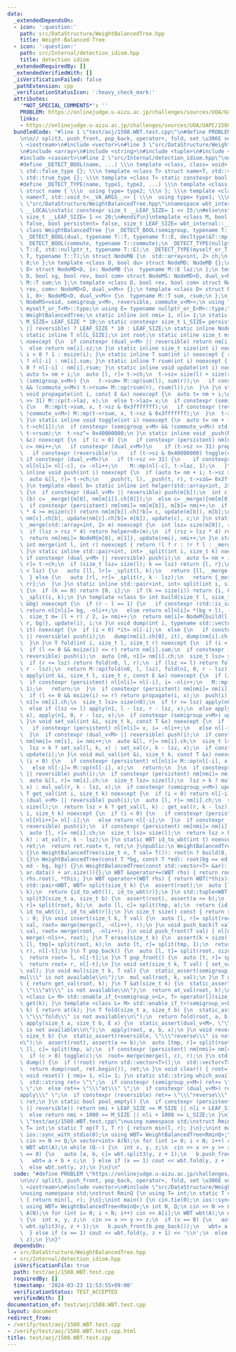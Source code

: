 ```yaml
---
data:
  _extendedDependsOn:
  - icon: ':question:'
    path: src/DataStructure/WeightBalancedTree.hpp
    title: Weight-Balanced-Tree
  - icon: ':question:'
    path: src/Internal/detection_idiom.hpp
    title: detection idiom
  _extendedRequiredBy: []
  _extendedVerifiedWith: []
  _isVerificationFailed: false
  _pathExtension: cpp
  _verificationStatusIcon: ':heavy_check_mark:'
  attributes:
    '*NOT_SPECIAL_COMMENTS*': ''
    PROBLEM: https://onlinejudge.u-aizu.ac.jp/challenges/sources/UOA/UAPC/1508
    links:
    - https://onlinejudge.u-aizu.ac.jp/challenges/sources/UOA/UAPC/1508
  bundledCode: "#line 1 \"test/aoj/1508.WBT.test.cpp\"\n#define PROBLEM \"https://onlinejudge.u-aizu.ac.jp/challenges/sources/UOA/UAPC/1508\"\
    \n\n// split3, push_front, pop_back, operator+, fold, set \u306E verify\n\n#include\
    \ <iostream>\n#include <vector>\n#line 3 \"src/DataStructure/WeightBalancedTree.hpp\"\
    \n#include <array>\n#include <string>\n#include <tuple>\n#include <cstddef>\n\
    #include <cassert>\n#line 2 \"src/Internal/detection_idiom.hpp\"\n#include <type_traits>\n\
    #define _DETECT_BOOL(name, ...) \\\n template <class, class= void> struct name:\
    \ std::false_type {}; \\\n template <class T> struct name<T, std::void_t<__VA_ARGS__>>:\
    \ std::true_type {}; \\\n template <class T> static constexpr bool name##_v= name<T>::value\n\
    #define _DETECT_TYPE(name, type1, type2, ...) \\\n template <class T, class= void>\
    \ struct name { \\\n  using type= type2; \\\n }; \\\n template <class T> struct\
    \ name<T, std::void_t<__VA_ARGS__>> { \\\n  using type= type1; \\\n }\n#line 9\
    \ \"src/DataStructure/WeightBalancedTree.hpp\"\nnamespace wbt_internal {\n#ifdef\
    \ __LOCAL\nstatic constexpr size_t __LEAF_SIZE= 1 << 15;\n#else\nstatic constexpr\
    \ size_t __LEAF_SIZE= 1 << 20;\n#endif\n}\ntemplate <class M, bool reversible=\
    \ false, bool persistent= false, size_t LEAF_SIZE= wbt_internal::__LEAF_SIZE>\
    \ class WeightBalancedTree {\n _DETECT_BOOL(semigroup, typename T::T, decltype(&T::op));\n\
    \ _DETECT_BOOL(dual, typename T::T, typename T::E, decltype(&T::mp), decltype(&T::cp));\n\
    \ _DETECT_BOOL(commute, typename T::commute);\n _DETECT_TYPE(nullptr_or_E, typename\
    \ T::E, std::nullptr_t, typename T::E);\n _DETECT_TYPE(myself_or_T, typename T::T,\
    \ T, typename T::T);\n struct NodeMB {\n  std::array<int, 2> ch;\n  size_t sz=\
    \ 0;\n };\n template <class D, bool du> struct NodeMD: NodeMB {};\n template <class\
    \ D> struct NodeMD<D, 1>: NodeMB {\n  typename M::E laz;\n };\n template <class\
    \ D, bool sg, bool rev, bool com> struct NodeMS: NodeMD<D, dual_v<M>> {\n  typename\
    \ M::T sum;\n };\n template <class D, bool rev, bool com> struct NodeMS<D, 0,\
    \ rev, com>: NodeMD<D, dual_v<M>> {};\n template <class D> struct NodeMS<D, 1,\
    \ 1, 0>: NodeMD<D, dual_v<M>> {\n  typename M::T sum, rsum;\n };\n using NodeM=\
    \ NodeMS<void, semigroup_v<M>, reversible, commute_v<M>>;\n using T= typename\
    \ myself_or_T<M>::type;\n using E= typename nullptr_or_E<M>::type;\n using WBT=\
    \ WeightBalancedTree;\n static inline int nmi= 1, nli= 1;\n static constexpr size_t\
    \ M_SIZE= LEAF_SIZE * 10;\n static constexpr size_t L_SIZE= persistent && (dual_v<M>\
    \ || reversible) ? LEAF_SIZE * 10 : LEAF_SIZE;\n static inline NodeM nm[M_SIZE];\n\
    \ static inline T nl[L_SIZE];\n int root;\n static inline size_t msize(int i)\
    \ noexcept {\n  if constexpr (dual_v<M> || reversible) return nm[i].sz & 0x3fffffff;\n\
    \  else return nm[i].sz;\n }\n static inline size_t size(int i) noexcept { return\
    \ i < 0 ? 1 : msize(i); }\n static inline T sum(int i) noexcept { return i < 0\
    \ ? nl[-i] : nm[i].sum; }\n static inline T rsum(int i) noexcept { return i <\
    \ 0 ? nl[-i] : nm[i].rsum; }\n static inline void update(int i) noexcept {\n \
    \ auto t= nm + i;\n  auto [l, r]= t->ch;\n  t->sz= size(l) + size(r);\n  if constexpr\
    \ (semigroup_v<M>) {\n   t->sum= M::op(sum(l), sum(r));\n   if constexpr (reversible\
    \ && !commute_v<M>) t->rsum= M::op(rsum(r), rsum(l));\n  }\n }\n static inline\
    \ void propagate(int i, const E &x) noexcept {\n  auto t= nm + i;\n  if (t->sz\
    \ >> 31) M::cp(t->laz, x);\n  else t->laz= x;\n  if constexpr (semigroup_v<M>)\
    \ {\n   M::mp(t->sum, x, t->sz & 0x3fffffff);\n   if constexpr (reversible &&\
    \ !commute_v<M>) M::mp(t->rsum, x, t->sz & 0x3fffffff);\n  }\n  t->sz|= 0x80000000;\n\
    \ }\n static inline void toggle(int i) noexcept {\n  auto t= nm + i;\n  std::swap(t->ch[0],\
    \ t->ch[1]);\n  if constexpr (semigroup_v<M> && !commute_v<M>) std::swap(t->sum,\
    \ t->rsum);\n  t->sz^= 0x40000000;\n }\n static inline void _push(NodeM *t, int\
    \ &c) noexcept {\n  if (c > 0) {\n   if constexpr (persistent) nm[nmi]= nm[c],\
    \ c= nmi++;\n   if constexpr (dual_v<M>)\n    if (t->sz >> 31) propagate(c, t->laz);\n\
    \   if constexpr (reversible)\n    if (t->sz & 0x40000000) toggle(c);\n  } else\
    \ if constexpr (dual_v<M>)\n   if (t->sz >> 31) {\n    if constexpr (persistent)\
    \ nl[nli]= nl[-c], c= -nli++;\n    M::mp(nl[-c], t->laz, 1);\n   }\n }\n static\
    \ inline void push(int i) noexcept {\n  if (auto t= nm + i; t->sz >> 30) {\n \
    \  auto &[l, r]= t->ch;\n   _push(t, l), _push(t, r), t->sz&= 0x3fffffff;\n  }\n\
    \ }\n template <bool b> static inline int helper(std::array<int, 2> &m) noexcept\
    \ {\n  if constexpr (dual_v<M> || reversible) push(m[b]);\n  int c;\n  if constexpr\
    \ (b) c= _merge({m[0], nm[m[1]].ch[0]});\n  else c= _merge({nm[m[0]].ch[1], m[1]});\n\
    \  if constexpr (persistent) nm[nmi]= nm[m[b]], m[b]= nmi++;\n  if (size(nm[m[b]].ch[b])\
    \ * 4 >= msize(c)) return nm[m[b]].ch[!b]= c, update(m[b]), m[b];\n  return nm[m[b]].ch[!b]=\
    \ nm[c].ch[b], update(nm[c].ch[b]= m[b]), update(c), c;\n }\n static inline int\
    \ _merge(std::array<int, 2> m) noexcept {\n  int lsz= size(m[0]), rsz= size(m[1]);\n\
    \  if (lsz > rsz * 4) return helper<0>(m);\n  if (rsz > lsz * 4) return helper<1>(m);\n\
    \  return nm[nmi]= NodeM{m[0], m[1]}, update(nmi), nmi++;\n }\n static inline\
    \ int merge(int l, int r) noexcept { return !l ? r : !r ? l : _merge({l, r});\
    \ }\n static inline std::pair<int, int> _split(int i, size_t k) noexcept {\n \
    \ if constexpr (dual_v<M> || reversible) push(i);\n  auto t= nm + i;\n  auto [l,\
    \ r]= t->ch;\n  if (size_t lsz= size(l); k == lsz) return {l, r};\n  else if (k\
    \ < lsz) {\n   auto [ll, lr]= _split(l, k);\n   return {ll, _merge({lr, r})};\n\
    \  } else {\n   auto [rl, rr]= _split(r, k - lsz);\n   return {_merge({l, rl}),\
    \ rr};\n  }\n }\n static inline std::pair<int, int> split(int i, size_t k) noexcept\
    \ {\n  if (k == 0) return {0, i};\n  if (k >= size(i)) return {i, 0};\n  return\
    \ _split(i, k);\n }\n template <class S> int build(size_t l, size_t r, const S\
    \ &bg) noexcept {\n  if (r - l == 1) {\n   if constexpr (std::is_same_v<S, T>)\
    \ return nl[nli]= bg, -nli++;\n   else return nl[nli]= *(bg + l), -nli++;\n  }\n\
    \  size_t m= (l + r) / 2, i= nmi++;\n  return nm[i]= NodeM{build(l, m, bg), build(m,\
    \ r, bg)}, update(i), i;\n }\n void dump(int i, typename std::vector<T>::iterator\
    \ it) noexcept {\n  if (i < 0) *it= nl[-i];\n  else {\n   if constexpr (dual_v<M>\
    \ || reversible) push(i);\n   dump(nm[i].ch[0], it), dump(nm[i].ch[1], it + size(nm[i].ch[0]));\n\
    \  }\n }\n T fold(int i, size_t l, size_t r) noexcept {\n  if (i < 0) return nl[-i];\n\
    \  if (l <= 0 && msize(i) <= r) return nm[i].sum;\n  if constexpr (dual_v<M> ||\
    \ reversible) push(i);\n  auto [n0, n1]= nm[i].ch;\n  size_t lsz= size(n0);\n\
    \  if (r <= lsz) return fold(n0, l, r);\n  if (lsz <= l) return fold(n1, l - lsz,\
    \ r - lsz);\n  return M::op(fold(n0, l, lsz), fold(n1, 0, r - lsz));\n }\n void\
    \ apply(int &i, size_t l, size_t r, const E &x) noexcept {\n  if (i < 0) {\n \
    \  if constexpr (persistent) nl[nli]= nl[-i], i= -nli++;\n   M::mp(nl[-i], x,\
    \ 1);\n   return;\n  }\n  if constexpr (persistent) nm[nmi]= nm[i], i= nmi++;\n\
    \  if (l <= 0 && msize(i) <= r) return propagate(i, x);\n  push(i);\n  auto &[n0,\
    \ n1]= nm[i].ch;\n  size_t lsz= size(n0);\n  if (r <= lsz) apply(n0, l, r, x);\n\
    \  else if (lsz <= l) apply(n1, l - lsz, r - lsz, x);\n  else apply(n0, l, lsz,\
    \ x), apply(n1, 0, r - lsz, x);\n  if constexpr (semigroup_v<M>) update(i);\n\
    \ }\n void set_val(int &i, size_t k, const T &x) noexcept {\n  if (i < 0) {\n\
    \   if constexpr (persistent) nl[nli]= x, i= -nli++;\n   else nl[-i]= x;\n   return;\n\
    \  }\n  if constexpr (dual_v<M> || reversible) push(i);\n  if constexpr (persistent)\
    \ nm[nmi]= nm[i], i= nmi++;\n  auto &[l, r]= nm[i].ch;\n  size_t lsz= size(l);\n\
    \  lsz > k ? set_val(l, k, x) : set_val(r, k - lsz, x);\n  if constexpr (semigroup_v<M>)\
    \ update(i);\n }\n void mul_val(int &i, size_t k, const T &x) noexcept {\n  if\
    \ (i < 0) {\n   if constexpr (persistent) nl[nli]= M::op(nl[-i], x), i= -nli++;\n\
    \   else nl[-i]= M::op(nl[-i], x);\n   return;\n  }\n  if constexpr (dual_v<M>\
    \ || reversible) push(i);\n  if constexpr (persistent) nm[nmi]= nm[i], i= nmi++;\n\
    \  auto &[l, r]= nm[i].ch;\n  size_t lsz= size(l);\n  lsz > k ? mul_val(l, k,\
    \ x) : mul_val(r, k - lsz, x);\n  if constexpr (semigroup_v<M>) update(i);\n }\n\
    \ T get_val(int i, size_t k) noexcept {\n  if (i < 0) return nl[-i];\n  if constexpr\
    \ (dual_v<M> || reversible) push(i);\n  auto [l, r]= nm[i].ch;\n  size_t lsz=\
    \ size(l);\n  return lsz > k ? get_val(l, k) : get_val(r, k - lsz);\n }\n T &at_val(int\
    \ i, size_t k) noexcept {\n  if (i < 0) {\n   if constexpr (persistent) return\
    \ nl[nli++]= nl[-i];\n   else return nl[-i];\n  }\n  if constexpr (dual_v<M> ||\
    \ reversible) push(i);\n  if constexpr (persistent) nm[nmi]= nm[i], i= nmi++;\n\
    \  auto [l, r]= nm[i].ch;\n  size_t lsz= size(l);\n  return lsz > k ? at_val(l,\
    \ k) : at_val(r, k - lsz);\n }\n static WBT id_to_wbt(int t) noexcept {\n  WBT\
    \ ret;\n  return ret.root= t, ret;\n }\npublic:\n WeightBalancedTree(): root(0)\
    \ {}\n WeightBalancedTree(size_t n, T val= T()): root(n ? build(0, n, val) : 0)\
    \ {}\n WeightBalancedTree(const T *bg, const T *ed): root(bg == ed ? 0 : build(0,\
    \ ed - bg, bg)) {}\n WeightBalancedTree(const std::vector<T> &ar): WeightBalancedTree(ar.data(),\
    \ ar.data() + ar.size()){};\n WBT &operator+=(WBT rhs) { return root= merge(root,\
    \ rhs.root), *this; }\n WBT operator+(WBT rhs) { return WBT(*this)+= rhs; }\n\
    \ std::pair<WBT, WBT> split(size_t k) {\n  assert(root);\n  auto [l, r]= split(root,\
    \ k);\n  return {id_to_wbt(l), id_to_wbt(r)};\n }\n std::tuple<WBT, WBT, WBT>\
    \ split3(size_t a, size_t b) {\n  assert(root), assert(a <= b);\n  auto [tmp,\
    \ r]= split(root, b);\n  auto [l, c]= split(tmp, a);\n  return {id_to_wbt(l),\
    \ id_to_wbt(c), id_to_wbt(r)};\n }\n size_t size() const { return root ? size(root)\
    \ : 0; }\n void insert(size_t k, T val) {\n  auto [l, r]= split(root, k);\n  nl[nli]=\
    \ val, root= merge(merge(l, -nli++), r);\n }\n void push_back(T val) { nl[nli]=\
    \ val, root= merge(root, -nli++); }\n void push_front(T val) { nl[nli]= val, root=\
    \ merge(-nli++, root); }\n T erase(size_t k) {\n  assert(k < size());\n  auto\
    \ [l, tmp]= split(root, k);\n  auto [t, r]= split(tmp, 1);\n  return root= merge(l,\
    \ r), nl[-t];\n }\n T pop_back() {\n  auto [l, t]= split(root, size() - 1);\n\
    \  return root= l, nl[-t];\n }\n T pop_front() {\n  auto [t, r]= split(root, 1);\n\
    \  return root= r, nl[-t];\n }\n void set(size_t k, T val) { set_val(root, k,\
    \ val); }\n void mul(size_t k, T val) {\n  static_assert(semigroup_v<M>, \"\\\"\
    mul\\\" is not available\\n\");\n  mul_val(root, k, val);\n }\n T get(size_t k)\
    \ { return get_val(root, k); }\n T &at(size_t k) {\n  static_assert(!semigroup_v<M>,\
    \ \"\\\"at\\\" is not available\\n\");\n  return at_val(root, k);\n }\n template\
    \ <class L= M> std::enable_if_t<semigroup_v<L>, T> operator[](size_t k) { return\
    \ get(k); }\n template <class L= M> std::enable_if_t<!semigroup_v<L>, T> &operator[](size_t\
    \ k) { return at(k); }\n T fold(size_t a, size_t b) {\n  static_assert(semigroup_v<M>,\
    \ \"\\\"fold\\\" is not available\\n\");\n  return fold(root, a, b);\n }\n void\
    \ apply(size_t a, size_t b, E x) {\n  static_assert(dual_v<M>, \"\\\"apply\\\"\
    \ is not available\\n\");\n  apply(root, a, b, x);\n }\n void reverse(size_t a,\
    \ size_t b) {\n  static_assert(reversible, \"\\\"reverse\\\" is not available\\\
    n\");\n  assert(root), assert(a <= b);\n  auto [tmp, r]= split(root, b);\n  auto\
    \ [l, c]= split(tmp, a);\n  if constexpr (persistent) nm[nmi]= nm[c], c= nmi++;\n\
    \  if (c > 0) toggle(c);\n  root= merge(merge(l, c), r);\n }\n std::vector<T>\
    \ dump() {\n  if (!root) return std::vector<T>();\n  std::vector<T> ret(size());\n\
    \  return dump(root, ret.begin()), ret;\n }\n void clear() { root= 0; }\n static\
    \ void reset() { nmi= 1, nli= 1; }\n static std::string which_available() {\n\
    \  std::string ret= \"\";\n  if constexpr (semigroup_v<M>) ret+= \"\\\"fold\\\"\
    \ \";\n  else ret+= \"\\\"at\\\" \";\n  if constexpr (dual_v<M>) ret+= \"\\\"\
    apply\\\" \";\n  if constexpr (reversible) ret+= \"\\\"reverse\\\" \";\n  return\
    \ ret;\n }\n static bool pool_empty() {\n  if constexpr (persistent && (dual_v<M>\
    \ || reversible)) return nmi + LEAF_SIZE >= M_SIZE || nli + LEAF_SIZE >= L_SIZE;\n\
    \  else return nmi + 1000 >= M_SIZE || nli + 1000 >= L_SIZE;\n }\n};\n#line 8\
    \ \"test/aoj/1508.WBT.test.cpp\"\nusing namespace std;\nstruct RminQ {\n using\
    \ T= int;\n static T op(T l, T r) { return min(l, r); }\n};\nint main() {\n cin.tie(0);\n\
    \ ios::sync_with_stdio(0);\n using WBT= WeightBalancedTree<RminQ>;\n int N, Q;\n\
    \ cin >> N >> Q;\n vector<int> A(N);\n for (int i= 0; i < N; i++) cin >> A[i];\n\
    \ WBT wbt(A);\n while (Q--) {\n  int x, y, z;\n  cin >> x >> y >> z;\n  if (x\
    \ == 0) {\n   auto [a, b, c]= wbt.split3(y, z + 1);\n   b.push_front(b.pop_back());\n\
    \   wbt= a + b + c;\n  } else if (x == 1) cout << wbt.fold(y, z + 1) << '\\n';\n\
    \  else wbt.set(y, z);\n }\n}\n"
  code: "#define PROBLEM \"https://onlinejudge.u-aizu.ac.jp/challenges/sources/UOA/UAPC/1508\"\
    \n\n// split3, push_front, pop_back, operator+, fold, set \u306E verify\n\n#include\
    \ <iostream>\n#include <vector>\n#include \"src/DataStructure/WeightBalancedTree.hpp\"\
    \nusing namespace std;\nstruct RminQ {\n using T= int;\n static T op(T l, T r)\
    \ { return min(l, r); }\n};\nint main() {\n cin.tie(0);\n ios::sync_with_stdio(0);\n\
    \ using WBT= WeightBalancedTree<RminQ>;\n int N, Q;\n cin >> N >> Q;\n vector<int>\
    \ A(N);\n for (int i= 0; i < N; i++) cin >> A[i];\n WBT wbt(A);\n while (Q--)\
    \ {\n  int x, y, z;\n  cin >> x >> y >> z;\n  if (x == 0) {\n   auto [a, b, c]=\
    \ wbt.split3(y, z + 1);\n   b.push_front(b.pop_back());\n   wbt= a + b + c;\n\
    \  } else if (x == 1) cout << wbt.fold(y, z + 1) << '\\n';\n  else wbt.set(y,\
    \ z);\n }\n}"
  dependsOn:
  - src/DataStructure/WeightBalancedTree.hpp
  - src/Internal/detection_idiom.hpp
  isVerificationFile: true
  path: test/aoj/1508.WBT.test.cpp
  requiredBy: []
  timestamp: '2024-03-23 11:53:55+09:00'
  verificationStatus: TEST_ACCEPTED
  verifiedWith: []
documentation_of: test/aoj/1508.WBT.test.cpp
layout: document
redirect_from:
- /verify/test/aoj/1508.WBT.test.cpp
- /verify/test/aoj/1508.WBT.test.cpp.html
title: test/aoj/1508.WBT.test.cpp
---
```

